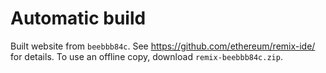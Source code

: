 # Automatic build
Built website from `beebbb84c`. See https://github.com/ethereum/remix-ide/ for details.
To use an offline copy, download `remix-beebbb84c.zip`.
